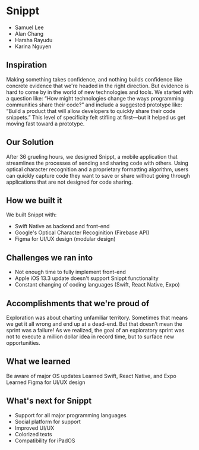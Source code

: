 # Snippt
* Samuel Lee
* Alan Chang
* Harsha Rayudu
* Karina Nguyen

## Inspiration
Making something takes confidence, and nothing builds confidence like concrete evidence that we're headed in the right direction. But evidence is hard to come by in the world of new technologies and tools. We started with a question like: “How might technologies change the ways programming communities share their code?” and include a suggested prototype like: “Build a product that will allow developers to quickly share their code snippets.” This level of specificity felt stifling at first—but it helped us get moving fast toward a prototype.

## Our Solution
After 36 grueling hours, we designed Snippt, a mobile application that streamlines the processes of sending and sharing code with others. Using optical character recognition and a proprietary formatting algorithm, users can quickly capture code they want to save or share without going through applications that are not designed for code sharing.

## How we built it
We built Snippt with:
* Swift Native as backend and front-end
* Google's Optical Character Recoginition (Firebase API)
* Figma for UI/UX design (modular design)

## Challenges we ran into
* Not enough time to fully implement front-end
* Apple iOS 13.3 update doesn't support Snippt functionality
* Constant changing of coding languages (Swift, React Native, Expo)

## Accomplishments that we're proud of
Exploration was about charting unfamiliar territory. Sometimes that means we get it all wrong and end up at a dead-end. But that doesn’t mean the sprint was a failure! As we realized, the goal of an exploratory sprint was not to execute a million dollar idea in record time, but to surface new opportunities.

## What we learned
Be aware of major OS updates
Learned Swift, React Native, and Expo
Learned Figma for UI/UX design

## What's next for Snippt
* Support for all major programming languages
* Social platform for support
* Improved UI/UX
* Colorized texts
* Compatibility for iPadOS
